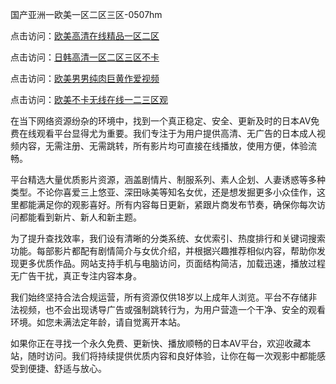 国产亚洲一欧美一区二区三区-0507hm


点击访问：<a href="https://gfd-5xg.pages.dev/">欧美高清在线精品一区二区</a>

点击访问：<a href="https://fdhf-454.pages.dev/">日韩高清一区二区三区不卡</a>

点击访问：<a href="https://bered.pages.dev/">欧美男男纯肉巨黄作爱视频</a>

点击访问：<a href="https://rtj-3zo.pages.dev/">欧美不卡无线在线一二三区观</a>


在当下网络资源纷杂的环境中，找到一个真正稳定、安全、更新及时的日本AV免费在线观看平台显得尤为重要。我们专注于为用户提供高清、无广告的日本成人视频内容，无需注册、无需跳转，所有影片均可直接在线播放，使用方便，体验流畅。

平台精选大量优质影片资源，涵盖剧情片、制服系列、素人企划、人妻诱惑等多种类型。不论你喜爱三上悠亚、深田咏美等知名女优，还是想发掘更多小众佳作，这里都能满足你的观影喜好。所有内容每日更新，紧跟片商发布节奏，确保你每次访问都能看到新片、新人和新主题。

为了提升查找效率，我们设有清晰的分类系统、女优索引、热度排行和关键词搜索功能。每部影片都配有剧情简介与女优介绍，并根据兴趣推荐相似内容，帮助你发现更多优质作品。网站支持手机与电脑访问，页面结构简洁，加载迅速，播放过程无广告干扰，真正专注内容本身。

我们始终坚持合法合规运营，所有资源仅供18岁以上成年人浏览。平台不存储非法视频，也不会出现诱导广告或强制跳转行为，为用户营造一个干净、安全的观看环境。如您未满法定年龄，请自觉离开本站。

如果你正在寻找一个永久免费、更新快、播放顺畅的日本AV平台，欢迎收藏本站，随时访问。我们将持续提供优质内容和良好体验，让你在每一次观影中都能感受到便捷、舒适与放心。


<span style="display:none;">[Canonical link](https://github.com/yy3652/77542 ）</span>
